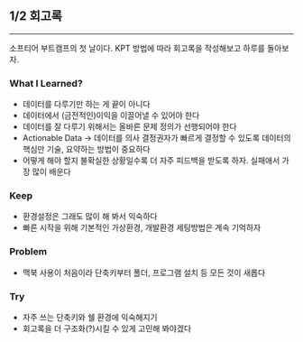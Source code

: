 ## 1/2 회고록 <br>
---
소프티어 부트캠프의 첫 날이다.
KPT 방법에 따라 회고록을 작성해보고 하루를 돌아보자.<br>

### What I Learned?
- 데이터를 다루기만 하는 게 끝이 아니다
- 데이터에서 (금전적인)이익을 이끌어낼 수 있어야 한다
- 데이터를 잘 다루기 위해서는 올바른 문제 정의가 선행되어야 한다
- Actionable Data -> 데이터를 의사 결정권자가 빠르게 결정할 수 있도록 데이터의 핵심만 기술, 요약하는 방법이 중요하다
- 어떻게 해야 할지 불확실한 상황일수록 더 자주 피드백을 받도록 하자. 실패애서 가장 많이 배운다

### Keep
- 환경설정은 그래도 많이 해 봐서 익숙하다
- 빠른 시작을 위해 기본적인 가상환경, 개발환경 세팅방법은 계속 기억하자

### Problem
- 맥북 사용이 처음이라 단축키부터 폴더, 프로그램 설치 등 모든 것이 새롭다

### Try
- 자주 쓰는 단축키와 쉘 환경에 익숙해지기
- 회고록을 더 구조화(?)시킬 수 있게 고민해 봐야겠다
  
